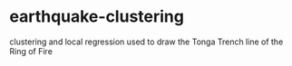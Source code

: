 # earthquake-clustering
 clustering and local regression used to draw the Tonga Trench line of the Ring of Fire
